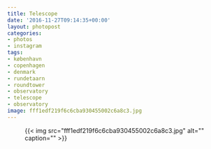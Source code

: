 ```yaml
---
title: Telescope
date: '2016-11-27T09:14:35+00:00'
layout: photopost
categories:
- photos
- instagram
tags:
- københavn
- copenhagen
- denmark
- rundetaarn
- roundtower
- observatory
- telescope
- observatory
image: fff1edf219f6c6cba930455002c6a8c3.jpg
---
```


<figure class="photo photo--square">
  {{< img src="fff1edf219f6c6cba930455002c6a8c3.jpg" alt="" caption="" >}}

</figure>




